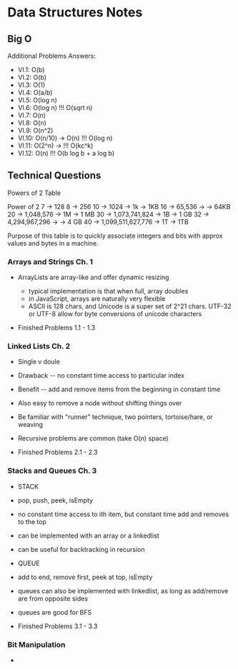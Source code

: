 # Data Structures Notes

## Big O

Additional Problems Answers:
- VI.1: O(b) 
- VI.2: O(b)
- VI.3: O(1)
- VI.4: O(a/b) 
- VI.5: O(log n)
- VI.6: O(log n) !!! O(sqrt n)
- VI.7: O(n)
- VI.8: O(n)
- VI.9: O(n^2)
- VI.10: O(n/10) -> O(n) !!! O(log n) 
- VI.11: O(2^n) -> !!! O(kc^k)
- VI.12: O(n) !!! O(b log b + a log b)

## Technical Questions

Powers of 2 Table

Power of 2
7 -> 128
8 -> 256
10 -> 1024 -> 1k -> 1KB
16 -> 65,536 -> -> 64KB
20 -> 1,048,576 -> 1M -> 1 MB
30 -> 1,073,741,824 -> 1B -> 1 GB
32 -> 4,294,967,296 ->  -> 4 GB
40 -> 1,099,511,627,776 -> 1T -> 1TB

Purpose of this table is to quickly associate integers and bits with approx values and bytes in a machine. 

### Arrays and Strings Ch. 1

- ArrayLists are array-like and offer dynamic resizing
  - typical implementation is that when full, array doubles
  - in JavaScript, arrays are naturally very flexible
  - ASCII is 128 chars, and Unicode is a super set of 2^21 chars. UTF-32 or UTF-8 allow for byte conversions of unicode characters

- Finished Problems 1.1 - 1.3

### Linked Lists Ch. 2

- Single v doule
- Drawback -- no constant time access to particular index
- Benefit -- add and remove items from the beginning in constant time
- Also easy to remove a node without shifting things over 
- Be familiar with "runner" technique, two pointers, tortoise/hare, or weaving
- Recursive problems are common (take O(n) space)

- Finished Problems 2.1 - 2.3

### Stacks and Queues Ch. 3
- STACK
- pop, push, peek, isEmpty
- no constant time access to ith item, but constant time add and removes to the top
- can be implemented with an array or a linkedlist 
- can be useful for backtracking in recursion
- QUEUE
- add to end, remove first, peek at top, isEmpty
- queues can also be implemented with linkedlist, as long as add/remove are from opposite sides
- queues are good for BFS

- Finished Problems 3.1 - 3.3 

### Bit Manipulation
- 
